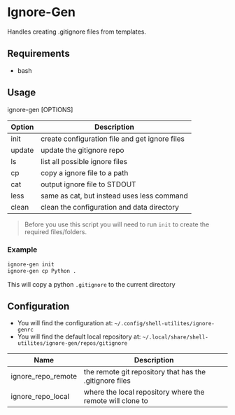 # Ignore-Gen
Handles creating .gitignore files from templates.

## Requirements
- bash

## Usage
ignore-gen [OPTIONS]

| Option | Description                                    |
|--------|------------------------------------------------|
| init   | create configuration file and get ignore files |
| update | update the gitignore repo                      |
| ls     | list all possible ignore files                 |
| cp     | copy a ignore file to a path                   |
| cat    | output ignore file to STDOUT                   |
| less   | same as cat, but instead uses less command     |
| clean  | clean the configuration and data directory     |

> Before you use this script you will need to run `init` to create the required files/folders.

### Example

``` bash
ignore-gen init
ignore-gen cp Python .
```

This will copy a python `.gitignore` to the current directory

## Configuration
- You will find the configuration at: `~/.config/shell-utilites/ignore-genrc`
- You will find the default local repository at: `~/.local/share/shell-utilites/ignore-gen/repos/gitignore`

| Name               | Description                                               |
|--------------------|-----------------------------------------------------------|
| ignore_repo_remote | the remote git repository that has the .gitignore files   |
| ignore_repo_local  | where the local repository where the remote will clone to |

